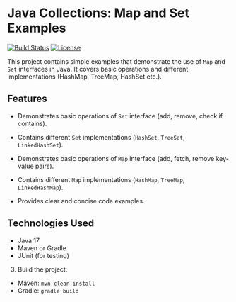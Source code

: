 # Java Collections: Map and Set Examples

[![Build Status](https://img.shields.io/badge/build-passing-brightgreen)](https://img.shields.io/badge/build-passing-brightgreen)
[![License](https://img.shields.io/badge/license-MIT-blue)](LICENSE)

This project contains simple examples that demonstrate the use of `Map` and `Set` interfaces in Java. It covers basic operations and different implementations (HashMap, TreeMap, HashSet etc.).

## Features

* Demonstrates basic operations of `Set` interface (add, remove, check if contains).
* Contains different `Set` implementations (`HashSet`, `TreeSet`, `LinkedHashSet`).
* Demonstrates basic operations of `Map` interface (add, fetch, remove key-value pairs).

* Contains different `Map` implementations (`HashMap`, `TreeMap`, `LinkedHashMap`).

* Provides clear and concise code examples.

## Technologies Used

* Java 17
* Maven or Gradle
* JUnit (for testing)

3. Build the project:

* Maven: `mvn clean install`
* Gradle: `gradle build`

